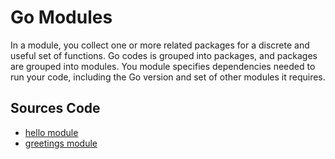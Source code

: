 # Go Modules

In a module, you collect one or more related packages for a discrete and useful
set of functions. Go codes is grouped into packages, and packages are grouped
into modules. You module specifies dependencies needed to run your code,
including the Go version and set of other modules it requires.

## Sources Code

* [hello module](./hello)
* [greetings module](./greetings)
